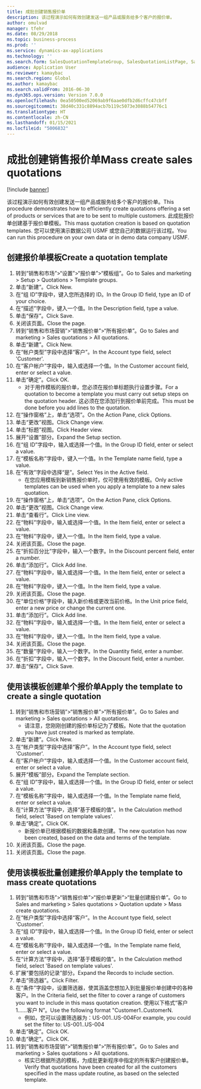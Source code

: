 ```yaml
---
title: 成批创建销售报价单
description: 该过程演示如何有效创建发送一组产品或服务给多个客户的报价单。
author: omulvad
manager: tfehr
ms.date: 08/29/2018
ms.topic: business-process
ms.prod: ''
ms.service: dynamics-ax-applications
ms.technology: ''
ms.search.form: SalesQuotationTemplateGroup, SalesQuotationListPage, SalesCreateQuotation, SalesQuotationTable, SysQueryForm, SalesQuickQuote
audience: Application User
ms.reviewer: kamaybac
ms.search.region: Global
ms.author: kamaybac
ms.search.validFrom: 2016-06-30
ms.dyn365.ops.version: Version 7.0.0
ms.openlocfilehash: 0ea50500ed52069ab9f6aae0dfb2d6cffc47cbff
ms.sourcegitcommit: 38d40c331c8894acb7b119c5073e3088b54776c1
ms.translationtype: HT
ms.contentlocale: zh-CN
ms.lasthandoff: 01/15/2021
ms.locfileid: "5006832"
---
```

# <a name="mass-create-sales-quotations"></a><span data-ttu-id="eb157-103">成批创建销售报价单</span><span class="sxs-lookup"><span data-stu-id="eb157-103">Mass create sales quotations</span></span>

[!include [banner](../../includes/banner.md)]

<span data-ttu-id="eb157-104">该过程演示如何有效创建发送一组产品或服务给多个客户的报价单。</span><span class="sxs-lookup"><span data-stu-id="eb157-104">This procedure demonstrates how to efficiently create quotations offering a set of products or services that are to be sent to multiple customers.</span></span> <span data-ttu-id="eb157-105">此成批报价单创建基于报价单模板。</span><span class="sxs-lookup"><span data-stu-id="eb157-105">This mass quotation creation is based on quotation templates.</span></span> <span data-ttu-id="eb157-106">您可以使用演示数据公司 USMF 或您自己的数据运行该过程。</span><span class="sxs-lookup"><span data-stu-id="eb157-106">You can run this procedure on your own data or in demo data company USMF.</span></span>


## <a name="create-a-quotation-template"></a><span data-ttu-id="eb157-107">创建报价单模板</span><span class="sxs-lookup"><span data-stu-id="eb157-107">Create a quotation template</span></span>
1. <span data-ttu-id="eb157-108">转到“销售和市场”>“设置”>“报价单”>“模板组”。</span><span class="sxs-lookup"><span data-stu-id="eb157-108">Go to Sales and marketing > Setup > Quotations > Template groups.</span></span>
2. <span data-ttu-id="eb157-109">单击“新建”。</span><span class="sxs-lookup"><span data-stu-id="eb157-109">Click New.</span></span>
3. <span data-ttu-id="eb157-110">在“组 ID”字段中，键入您所选择的 ID。</span><span class="sxs-lookup"><span data-stu-id="eb157-110">In the Group ID field, type an ID of your choice.</span></span>
4. <span data-ttu-id="eb157-111">在“描述”字段中，键入一个值。</span><span class="sxs-lookup"><span data-stu-id="eb157-111">In the Description field, type a value.</span></span>
5. <span data-ttu-id="eb157-112">单击“保存”。</span><span class="sxs-lookup"><span data-stu-id="eb157-112">Click Save.</span></span>
6. <span data-ttu-id="eb157-113">关闭该页面。</span><span class="sxs-lookup"><span data-stu-id="eb157-113">Close the page.</span></span>
7. <span data-ttu-id="eb157-114">转到“销售和市场营销”>“销售报价单”>“所有报价单”。</span><span class="sxs-lookup"><span data-stu-id="eb157-114">Go to Sales and marketing > Sales quotations > All quotations.</span></span>
8. <span data-ttu-id="eb157-115">单击“新建”。</span><span class="sxs-lookup"><span data-stu-id="eb157-115">Click New.</span></span>
9. <span data-ttu-id="eb157-116">在“帐户类型”字段中选择“客户”。</span><span class="sxs-lookup"><span data-stu-id="eb157-116">In the Account type field, select 'Customer'.</span></span>
10. <span data-ttu-id="eb157-117">在“客户帐户”字段中，输入或选择一个值。</span><span class="sxs-lookup"><span data-stu-id="eb157-117">In the Customer account field, enter or select a value.</span></span>
11. <span data-ttu-id="eb157-118">单击“确定”。</span><span class="sxs-lookup"><span data-stu-id="eb157-118">Click OK.</span></span>
    * <span data-ttu-id="eb157-119">对于用作模板的报价单，您必须在报价单标题执行设置步骤。</span><span class="sxs-lookup"><span data-stu-id="eb157-119">For a quotation to become a template you must carry out  setup steps on the quotation header.</span></span> <span data-ttu-id="eb157-120">这必须在您添加行到报价单前完成。</span><span class="sxs-lookup"><span data-stu-id="eb157-120">This must be done before you add lines to the quotation.</span></span>   
12. <span data-ttu-id="eb157-121">在“操作窗格”上，单击“选项”。</span><span class="sxs-lookup"><span data-stu-id="eb157-121">On the Action Pane, click Options.</span></span>
13. <span data-ttu-id="eb157-122">单击“更改”视图。</span><span class="sxs-lookup"><span data-stu-id="eb157-122">Click Change view.</span></span>
14. <span data-ttu-id="eb157-123">单击“标题”视图。</span><span class="sxs-lookup"><span data-stu-id="eb157-123">Click Header view.</span></span>
15. <span data-ttu-id="eb157-124">展开“设置”部分。</span><span class="sxs-lookup"><span data-stu-id="eb157-124">Expand the Setup section.</span></span>
16. <span data-ttu-id="eb157-125">在“组 ID”字段中，输入或选择一个值。</span><span class="sxs-lookup"><span data-stu-id="eb157-125">In the Group ID field, enter or select a value.</span></span>
17. <span data-ttu-id="eb157-126">在“模板名称”字段中，键入一个值。</span><span class="sxs-lookup"><span data-stu-id="eb157-126">In the Template name field, type a value.</span></span>
18. <span data-ttu-id="eb157-127">在“有效”字段中选择“是”。</span><span class="sxs-lookup"><span data-stu-id="eb157-127">Select Yes in the Active field.</span></span>
    * <span data-ttu-id="eb157-128">在您应用模板到新销售报价单时，仅可使用有效的模板。</span><span class="sxs-lookup"><span data-stu-id="eb157-128">Only active templates can be used when you apply a template to a new sales quotation.</span></span>  
19. <span data-ttu-id="eb157-129">在“操作窗格”上，单击“选项”。</span><span class="sxs-lookup"><span data-stu-id="eb157-129">On the Action Pane, click Options.</span></span>
20. <span data-ttu-id="eb157-130">单击“更改”视图。</span><span class="sxs-lookup"><span data-stu-id="eb157-130">Click Change view.</span></span>
21. <span data-ttu-id="eb157-131">单击“查看行”。</span><span class="sxs-lookup"><span data-stu-id="eb157-131">Click Line view.</span></span>
22. <span data-ttu-id="eb157-132">在“物料”字段中，输入或选择一个值。</span><span class="sxs-lookup"><span data-stu-id="eb157-132">In the Item field, enter or select a value.</span></span>
23. <span data-ttu-id="eb157-133">在“物料”字段中，键入一个值。</span><span class="sxs-lookup"><span data-stu-id="eb157-133">In the Item field, type a value.</span></span>
24. <span data-ttu-id="eb157-134">关闭该页面。</span><span class="sxs-lookup"><span data-stu-id="eb157-134">Close the page.</span></span>
25. <span data-ttu-id="eb157-135">在“折扣百分比”字段中，输入一个数字。</span><span class="sxs-lookup"><span data-stu-id="eb157-135">In the Discount percent field, enter a number.</span></span>
26. <span data-ttu-id="eb157-136">单击“添加行”。</span><span class="sxs-lookup"><span data-stu-id="eb157-136">Click Add line.</span></span>
27. <span data-ttu-id="eb157-137">在“物料”字段中，输入或选择一个值。</span><span class="sxs-lookup"><span data-stu-id="eb157-137">In the Item field, enter or select a value.</span></span>
28. <span data-ttu-id="eb157-138">在“物料”字段中，键入一个值。</span><span class="sxs-lookup"><span data-stu-id="eb157-138">In the Item field, type a value.</span></span>
29. <span data-ttu-id="eb157-139">关闭该页面。</span><span class="sxs-lookup"><span data-stu-id="eb157-139">Close the page.</span></span>
30. <span data-ttu-id="eb157-140">在“单位价格”字段中，输入新价格或更改当前价格。</span><span class="sxs-lookup"><span data-stu-id="eb157-140">In the Unit price field, enter a new price or change the current one.</span></span>
31. <span data-ttu-id="eb157-141">单击“添加行”。</span><span class="sxs-lookup"><span data-stu-id="eb157-141">Click Add line.</span></span>
32. <span data-ttu-id="eb157-142">在“物料”字段中，输入或选择一个值。</span><span class="sxs-lookup"><span data-stu-id="eb157-142">In the Item field, enter or select a value.</span></span>
33. <span data-ttu-id="eb157-143">在“物料”字段中，键入一个值。</span><span class="sxs-lookup"><span data-stu-id="eb157-143">In the Item field, type a value.</span></span>
34. <span data-ttu-id="eb157-144">关闭该页面。</span><span class="sxs-lookup"><span data-stu-id="eb157-144">Close the page.</span></span>
35. <span data-ttu-id="eb157-145">在“数量”字段中，输入一个数字。</span><span class="sxs-lookup"><span data-stu-id="eb157-145">In the Quantity field, enter a number.</span></span>
36. <span data-ttu-id="eb157-146">在“折扣”字段中，输入一个数字。</span><span class="sxs-lookup"><span data-stu-id="eb157-146">In the Discount field, enter a number.</span></span>
37. <span data-ttu-id="eb157-147">单击“保存”。</span><span class="sxs-lookup"><span data-stu-id="eb157-147">Click Save.</span></span>

## <a name="apply-the-template-to-create-a-single-quotation"></a><span data-ttu-id="eb157-148">使用该模板创建单个报价单</span><span class="sxs-lookup"><span data-stu-id="eb157-148">Apply the template to create a single quotation</span></span>
1. <span data-ttu-id="eb157-149">转到“销售和市场营销”>“销售报价单”>“所有报价单”。</span><span class="sxs-lookup"><span data-stu-id="eb157-149">Go to Sales and marketing > Sales quotations > All quotations.</span></span>
    * <span data-ttu-id="eb157-150">请注意，您刚刚创建的报价单标记为了模板。</span><span class="sxs-lookup"><span data-stu-id="eb157-150">Note that the quotation you have just created is marked as template.</span></span>  
2. <span data-ttu-id="eb157-151">单击“新建”。</span><span class="sxs-lookup"><span data-stu-id="eb157-151">Click New.</span></span>
3. <span data-ttu-id="eb157-152">在“帐户类型”字段中选择“客户”。</span><span class="sxs-lookup"><span data-stu-id="eb157-152">In the Account type field, select 'Customer'.</span></span>
4. <span data-ttu-id="eb157-153">在“客户帐户”字段中，输入或选择一个值。</span><span class="sxs-lookup"><span data-stu-id="eb157-153">In the Customer account field, enter or select a value.</span></span>
5. <span data-ttu-id="eb157-154">展开“模板”部分。</span><span class="sxs-lookup"><span data-stu-id="eb157-154">Expand the Template section.</span></span>
6. <span data-ttu-id="eb157-155">在“组 ID”字段中，输入或选择一个值。</span><span class="sxs-lookup"><span data-stu-id="eb157-155">In the Group ID field, enter or select a value.</span></span>
7. <span data-ttu-id="eb157-156">在“模板名称”字段中，输入或选择一个值。</span><span class="sxs-lookup"><span data-stu-id="eb157-156">In the Template name field, enter or select a value.</span></span>
8. <span data-ttu-id="eb157-157">在“计算方法”字段中，选择“基于模板的值”。</span><span class="sxs-lookup"><span data-stu-id="eb157-157">In the Calculation method field, select 'Based on template values'.</span></span>
9. <span data-ttu-id="eb157-158">单击“确定”。</span><span class="sxs-lookup"><span data-stu-id="eb157-158">Click OK.</span></span>
    * <span data-ttu-id="eb157-159">新报价单已根据模板的数据和条款创建。</span><span class="sxs-lookup"><span data-stu-id="eb157-159">The new quotation has now been created, based on the data and terms of the template.</span></span>  
10. <span data-ttu-id="eb157-160">关闭该页面。</span><span class="sxs-lookup"><span data-stu-id="eb157-160">Close the page.</span></span>
11. <span data-ttu-id="eb157-161">关闭该页面。</span><span class="sxs-lookup"><span data-stu-id="eb157-161">Close the page.</span></span>

## <a name="apply-the-template-to-mass-create-quotations"></a><span data-ttu-id="eb157-162">使用该模板批量创建报价单</span><span class="sxs-lookup"><span data-stu-id="eb157-162">Apply the template to mass create quotations</span></span>
1. <span data-ttu-id="eb157-163">转到“销售和市场”>“销售报价单”>“报价单更新”>“批量创建报价单”。</span><span class="sxs-lookup"><span data-stu-id="eb157-163">Go to Sales and marketing > Sales quotations > Quotation update > Mass create quotations.</span></span>
2. <span data-ttu-id="eb157-164">在“帐户类型”字段中选择“客户”。</span><span class="sxs-lookup"><span data-stu-id="eb157-164">In the Account type field, select 'Customer'.</span></span>
3. <span data-ttu-id="eb157-165">在“组 ID”字段中，输入或选择一个值。</span><span class="sxs-lookup"><span data-stu-id="eb157-165">In the Group ID field, enter or select a value.</span></span>
4. <span data-ttu-id="eb157-166">在“模板名称”字段中，输入或选择一个值。</span><span class="sxs-lookup"><span data-stu-id="eb157-166">In the Template name field, enter or select a value.</span></span>
5. <span data-ttu-id="eb157-167">在“计算方法”字段中，选择“基于模板的值”。</span><span class="sxs-lookup"><span data-stu-id="eb157-167">In the Calculation method field, select 'Based on template values'.</span></span>
6. <span data-ttu-id="eb157-168">扩展“要包括的记录”部分。</span><span class="sxs-lookup"><span data-stu-id="eb157-168">Expand the Records to include section.</span></span>
7. <span data-ttu-id="eb157-169">单击“筛选器”。</span><span class="sxs-lookup"><span data-stu-id="eb157-169">Click Filter.</span></span>
8. <span data-ttu-id="eb157-170">在“条件”字段中，设置筛选器，使其涵盖您想加入到批量报价单创建中的各种客户。</span><span class="sxs-lookup"><span data-stu-id="eb157-170">In the Criteria field, set the filter to cover a range of customers you want to include in this mass quotation creation.</span></span> <span data-ttu-id="eb157-171">使用以下格式“客户 1……客户 N”。</span><span class="sxs-lookup"><span data-stu-id="eb157-171">Use the following format "Customer1..CustomerN.</span></span>
    * <span data-ttu-id="eb157-172">例如，您可以设置筛选器为：US-001..US-004</span><span class="sxs-lookup"><span data-stu-id="eb157-172">For example, you could set the filter to: US-001..US-004</span></span>  
9. <span data-ttu-id="eb157-173">单击“确定”。</span><span class="sxs-lookup"><span data-stu-id="eb157-173">Click OK.</span></span>
10. <span data-ttu-id="eb157-174">单击“确定”。</span><span class="sxs-lookup"><span data-stu-id="eb157-174">Click OK.</span></span>
11. <span data-ttu-id="eb157-175">转到“销售和市场营销”>“销售报价单”>“所有报价单”。</span><span class="sxs-lookup"><span data-stu-id="eb157-175">Go to Sales and marketing > Sales quotations > All quotations.</span></span>
    * <span data-ttu-id="eb157-176">核实已根据所选的模板，为成批更新程序中指定的所有客户创建报价单。</span><span class="sxs-lookup"><span data-stu-id="eb157-176">Verify that quotations have been created for all the customers specified in the mass update routine, as based on the selected template.</span></span>  

